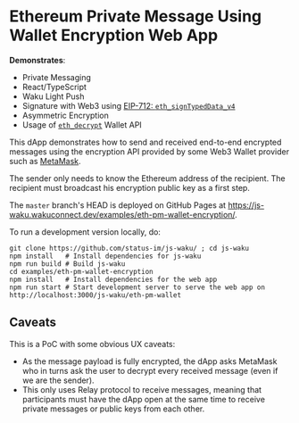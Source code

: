 # Ethereum Private Message Using Wallet Encryption Web App

**Demonstrates**:

- Private Messaging
- React/TypeScript
- Waku Light Push
- Signature with Web3 using [EIP-712: `eth_signTypedData_v4`](https://eips.ethereum.org/EIPS/eip-712)
- Asymmetric Encryption
- Usage of [`eth_decrypt`](https://docs.metamask.io/guide/rpc-api.html#eth-decrypt) Wallet API

This dApp demonstrates how to send and received end-to-end encrypted messages
using the encryption API provided by some Web3 Wallet provider such as [MetaMask](https://metamask.io/).

The sender only needs to know the Ethereum address of the recipient.
The recipient must broadcast his encryption public key as a first step.

The `master` branch's HEAD is deployed on GitHub Pages at https://js-waku.wakuconnect.dev/examples/eth-pm-wallet-encryption/.

To run a development version locally, do:

```shell
git clone https://github.com/status-im/js-waku/ ; cd js-waku
npm install   # Install dependencies for js-waku
npm run build # Build js-waku
cd examples/eth-pm-wallet-encryption   
npm install   # Install dependencies for the web app
npm run start # Start development server to serve the web app on http://localhost:3000/js-waku/eth-pm-wallet
```

## Caveats

This is a PoC with some obvious UX caveats:

- As the message payload is fully encrypted, the dApp asks MetaMask who in turns ask the user to decrypt every received message (even if we are the sender).
- This only uses Relay protocol to receive messages, meaning that participants must have the dApp open at the same time to receive private messages or public keys from each other.
